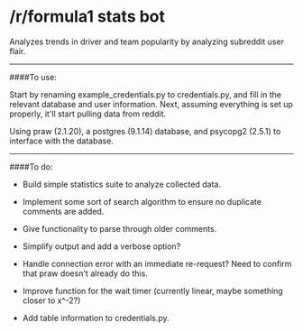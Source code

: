 # /r/formula1 stats bot

Analyzes trends in driver and team popularity by analyzing subreddit user flair.

------
####To use:

Start by renaming example_credentials.py to credentials.py, and fill in the relevant database and user information. Next, assuming everything is set up properly, it'll start pulling data from reddit.

Using praw (2.1.20), a postgres (9.1.14) database, and psycopg2 (2.5.1) to interface with the database.

------

####To do:

- Build simple statistics suite to analyze collected data.
  
- Implement some sort of search algorithm to ensure no duplicate comments are added.
  
- Give functionality to parse through older comments.
  
- Simplify output and add a verbose option?

- Handle connection error with an immediate re-request? Need to confirm that praw doesn't already do this.

- Improve function for the wait timer (currently linear, maybe something closer to x^-2?)

- Add table information to credentials.py.
